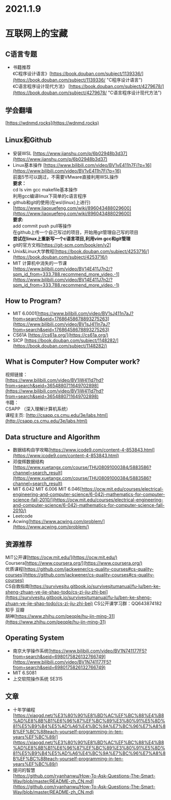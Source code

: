 # 2021.1.9 #
# 互联网上的宝藏 #


## C语言专题 ##
- 书籍推荐<br>
《C程序设计语言》[https://book.douban.com/subject/1139336/](https://book.douban.com/subject/1139336/ "C程序设计语言")<br>
《C语言程序设计现代方法》 [https://book.douban.com/subject/4279678/](https://book.douban.com/subject/4279678/ "C语言程序设计现代方法")

## 学会翻墙 ##
[https://wdnmd.rocks](https://wdnmd.rocks)

## Linux和Github ##
-  安装WSL [https://www.jianshu.com/p/6b02948b3d37](https://www.jianshu.com/p/6b02948b3d37)
-  Linux基本操作 [https://www.bilibili.com/video/BV1vE411h7Fi?p=16](https://www.bilibili.com/video/BV1vE411h7Fi?p=16)<br>
	前面5节可以跳过，不需要VMware直接利用WSL操作<br>
	**要求：**<br>
	cd ls vim gcc makefile基本操作<br>
	利用gcc编译linux下简单的c语言程序
- github和git的使用(在wsl(linux)上进行) [https://www.liaoxuefeng.com/wiki/896043488029600](https://www.liaoxuefeng.com/wiki/896043488029600)<br>
	**要求:**<br>
	add commit push pull等操作<br>
	在github上传一个自己写过的项目，开始用git管理自己写的项目<br>
	**尝试在linux上重新写一个c语言项目,利用vim gcc和git管理**
- git的官方文档[https://git-scm.com/book/en/v2]
- Unix&Linux大学教程[https://book.douban.com/subject/4253716/](https://book.douban.com/subject/4253716/)
- MIT 计算机中消失的一节课[https://www.bilibili.com/video/BV14E411J7n2/?spm_id_from=333.788.recommend_more_video.-1](https://www.bilibili.com/video/BV14E411J7n2/?spm_id_from=333.788.recommend_more_video.-1)

## How to Program? ##
- MIT 6.0001[https://www.bilibili.com/video/BV1sJ411n7aJ?from=search&seid=17686458678893275263](https://www.bilibili.com/video/BV1sJ411n7aJ?from=search&seid=17686458678893275263)
- CS61A [https://cs61a.org/](https://cs61a.org/)
- SICP [https://book.douban.com/subject/1148282/](https://book.douban.com/subject/1148282/)
	
## What is Computer? How Computer work? ##
视频链接：<br> 
[https://www.bilibili.com/video/BV1iW411d7hd?from=search&seid=3654880711649702898](https://www.bilibili.com/video/BV1iW411d7hd?from=search&seid=3654880711649702898)<br>
书籍：<br>
CSAPP （深入理解计算机系统）<br>
课程主页:
[http://csapp.cs.cmu.edu/3e/labs.html](http://csapp.cs.cmu.edu/3e/labs.html)<br>

## Data structure and Algorithm ##
- 数据结构自学攻略[https://www.icode9.com/content-4-853843.html](https://www.icode9.com/content-4-853843.html)
- 邓俊辉数据结构[https://www.xuetangx.com/course/THU08091000384/5883586?channel=search_result](https://www.xuetangx.com/course/THU08091000384/5883586?channel=search_result)
- MIT 6.042 MIT 6.006 MIT 6.046[https://ocw.mit.edu/courses/electrical-engineering-and-computer-science/6-042j-mathematics-for-computer-science-fall-2010/](https://ocw.mit.edu/courses/electrical-engineering-and-computer-science/6-042j-mathematics-for-computer-science-fall-2010/)
- Leetcode
- Acwing[https://www.acwing.com/problem/](https://www.acwing.com/problem/)

## 资源推荐 ##
MIT公开课[https://ocw.mit.edu/](https://ocw.mit.edu/)<br>
Coursera[https://www.coursera.org/](https://www.coursera.org/)<br>
优质课程[https://github.com/jackwener/cs-quality-courses#cs-quality-courses](https://github.com/jackwener/cs-quality-courses#cs-quality-courses)<br>
CS自救指南[https://survivesjtu.gitbook.io/survivesjtumanual/fu-lu/ben-ke-sheng-zhuan-ye-jie-shao-todo/cs-zi-jiu-zhi-bei](https://survivesjtu.gitbook.io/survivesjtumanual/fu-lu/ben-ke-sheng-zhuan-ye-jie-shao-todo/cs-zi-jiu-zhi-bei)
CS公开课学习群：QQ643874182<br>
知乎 豆瓣<br>
胡神[https://www.zhihu.com/people/hu-jin-ming-31](https://www.zhihu.com/people/hu-jin-ming-31)<br>

## Operating System ##
- 南京大学操作系统[https://www.bilibili.com/video/BV1N741177F5?from=search&seid=6980175826132766749](https://www.bilibili.com/video/BV1N741177F5?from=search&seid=6980175826132766749)
- MIT 6.S081
- 上交软院操作系统 SE315

## 文章 ##
- 十年学编程<br>
	[https://xiaogd.net/%E3%80%90%E8%BD%AC%EF%BC%88%E4%B8%AD%E8%8B%B1%E6%96%87%EF%BC%89%E3%80%91%E5%8D%81%E5%B9%B4%E5%AD%A6%E4%BC%9A%E7%BC%96%E7%A8%8B%EF%BC%88teach-yourself-programming-in-ten-years%EF%BC%89/](https://xiaogd.net/%E3%80%90%E8%BD%AC%EF%BC%88%E4%B8%AD%E8%8B%B1%E6%96%87%EF%BC%89%E3%80%91%E5%8D%81%E5%B9%B4%E5%AD%A6%E4%BC%9A%E7%BC%96%E7%A8%8B%EF%BC%88teach-yourself-programming-in-ten-years%EF%BC%89/)
- 提问的智慧<br>
	[https://github.com/ryanhanwu/How-To-Ask-Questions-The-Smart-Way/blob/master/README-zh_CN.md](https://github.com/ryanhanwu/How-To-Ask-Questions-The-Smart-Way/blob/master/README-zh_CN.md)



